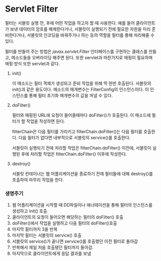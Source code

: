 # Servlet Filter



필터는 서블릿 실행 전, 후에 어떤 작업을 하고자 할 때 사용한다. 예를 들어 클라이언트가 보낸 데이터의 암호를 해제한다거나, 서블릿이 실행되기 전에 필요한 자원을 미리 준비한다거나, 서블릿의 인코딩을 바꿔주거나 하는 등의 역할을 필터를 통해 처리해줄 수 있다.

필터를 만들어 주는 방법은 *javax.servlet.Filter* 인터페이스를 구현하는 클래스를 만들고, 메소드들을 오버라이딩 해주면 된다.
또한 servlet과 마찬가지로 매핑이 필요하며 매핑 방식 또한 servlet과 같다.

1.  init()

    이 메소드는 필터 객체가 생성되고 준비 작업을 위해 딱 한번 호출된다. 서블릿의 init()과 같은 용도이다. 메소드의 매개변수는 FilterConfig의 인스턴스이다. 이 인스턴스를 통해 필터 초기화 매개변수의 값을 꺼낼 수 있다.

2.  doFilter()

    필터와 매핑된 URL에 요청이 들어올때마다 doFilter()가 호출된다. 이 메소드에 필터가 할 작업을 작성하면 된다.

    filterChain은 다음 필터를 가리키고 filterChain.doFilter()는 다음 필터를 호출한다. 다음 필터가 없다면 내부적으로 서블릿의 service()를 호출한다.

    서블릿이 실행되기 전에 처리할 작업은 filterChain.doFilter() 이전에, 서블릿이 실행된 후에 처리할 작업은 filterChain.doFilter() 이후에 작성한다.

3.  destroy()

    서블릿 컨테이너는 웹 어플리케이션을 종료하기 전에 필터들에 대해 destroy()를 호출하여 마무리 작업을 한다.



### 생명주기

1.  웹 어플리케이션을 시작할 때 DD파일이나 애너테이션을 통해 필터의 인스턴스를 생성하고 init() 호출.
2.  클라이언트의 요청이 들어오면 해당하는 필터의 doFilter() 호출
3.  doFilter()에서 작업을 실행하고 다음 필터의 doFilter()호출
4.  마지막 필터까지 3을 반복
5.  마지막 필터는 서블릿의 service() 호출
6.  서블릿의 service()가 끝나면 service()를 호출했던 이전 필터로 돌아감
7.  반복해서 제일 처음 호출됐던 필터까지 돌아감.
8.  마지막으로 클라이언트에게 응답 결과를 보냄

